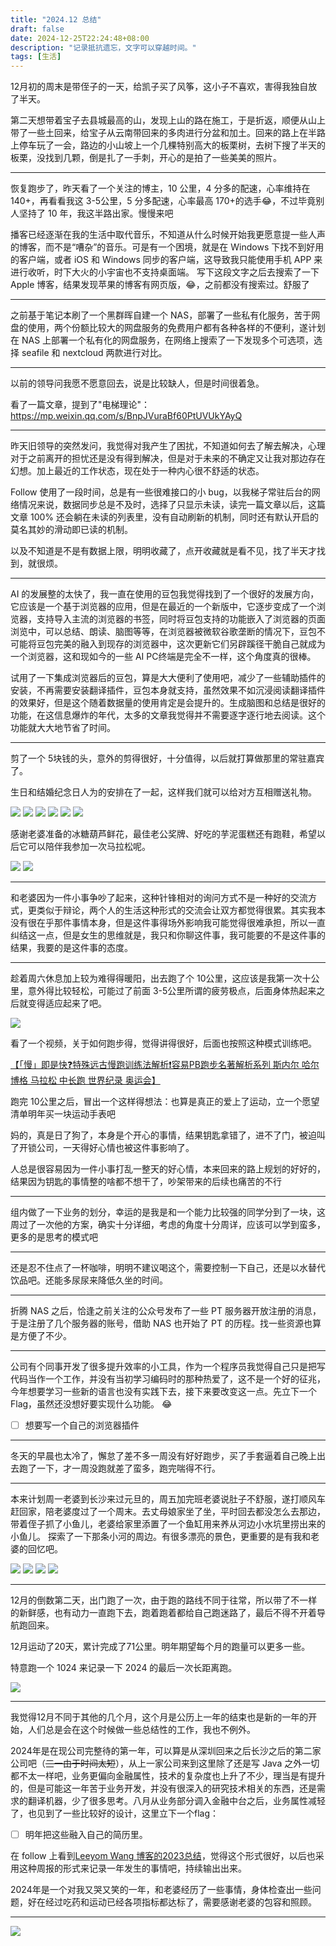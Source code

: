 ```yaml
---
title: "2024.12 总结"
draft: false
date: 2024-12-25T22:24:48+08:00
description: "记录抵抗遗忘，文字可以穿越时间。"
tags: [生活]
---
```



12月初的周末是带侄子的一天，给凯子买了风筝，这小子不喜欢，害得我独自放了半天。

第二天想带着宝子去县城最高的山，发现上山的路在施工，于是折返，顺便从山上带了一些土回来，给宝子从云南带回来的多肉进行分盆和加土。回来的路上在半路上停车玩了一会，路边的小山坡上一个几棵特别高大的板栗树，去树下搜了半天的板栗，没找到几颗，倒是扎了一手刺，开心的是拍了一些美美的照片。

---

恢复跑步了，昨天看了一个关注的博主，10 公里，4 分多的配速，心率维持在 140+，再看看我这 3-5公里，5 分多配速，心率最高 170+的选手😂，不过毕竟别人坚持了 10 年，我这半路出家。慢慢来吧

播客已经逐渐在我的生活中取代音乐，不知道从什么时候开始我更愿意提一些人声的博客，而不是“嘈杂”的音乐。可是有一个困境，就是在 Windows 下找不到好用的客户端，或者 iOS 和 Windows 同步的客户端，这导致我只能使用手机 APP 来进行收听，时下大火的小宇宙也不支持桌面端。
写下这段文字之后去搜索了一下 Apple 博客，结果发现苹果的博客有网页版，😂，之前都没有搜索过。舒服了

---

之前基于笔记本刷了一个黑群晖自建一个 NAS，部署了一些私有化服务，苦于网盘的使用，两个份额比较大的网盘服务的免费用户都有各种各样的不便利，遂计划在 NAS 上部署一个私有化的网盘服务，在网络上搜索了一下发现多个可选项，选择 seafile 和 nextcloud 两款进行对比。

---

以前的领导问我愿不愿意回去，说是比较缺人，但是时间很着急。


看了一篇文章，提到了"电梯理论"：https://mp.weixin.qq.com/s/BnpJVuraBf60PtUVUkYAyQ

---

昨天旧领导的突然发问，我觉得对我产生了困扰，不知道如何去了解去解决，心理对于之前离开的担忧还是没有得到解决，但是对于未来的不确定又让我对那边存在幻想。加上最近的工作状态，现在处于一种内心很不舒适的状态。


Follow 使用了一段时间，总是有一些很难接口的小 bug，以我梯子常驻后台的网络情况来说，数据同步总是不及时，选择了只显示未读，读完一篇文章以后，这篇文章 100% 还会躺在未读的列表里，没有自动刷新的机制，同时还有默认开启的莫名其妙的滑动即已读的机制。

以及不知道是不是有数据上限，明明收藏了，点开收藏就是看不见，找了半天才找到，就很烦。

---

AI 的发展整的太快了，我一直在使用的豆包我觉得找到了一个很好的发展方向，它应该是一个基于浏览器的应用，但是在最近的一个新版中，它逐步变成了一个浏览器，支持导入主流的浏览器的书签，同时将豆包支持的功能嵌入了浏览器的页面浏览中，可以总结、朗读、脑图等等，在浏览器被微软谷歌垄断的情况下，豆包不可能将豆包完美的融入到现存的浏览器中，这次更新它们另辟蹊径干脆自己就成为一个浏览器，这和现如今的一些 AI PC终端是完全不一样，这个角度真的很棒。

试用了一下集成浏览器后的豆包，算是大大便利了使用吧，减少了一些辅助插件的安装，不再需要安装翻译插件，豆包本身就支持，虽然效果不如沉浸阅读翻译插件的效果好，但是这个随着数据量的使用肯定是会提升的。生成脑图和总结是很好的功能，在这信息爆炸的年代，太多的文章我觉得并不需要逐字逐行地去阅读。这个功能就大大地节省了时间。

---
剪了一个 5块钱的头，意外的剪得很好，十分值得，以后就打算做那里的常驻嘉宾了。

生日和结婚纪念日人为的安排在了一起，这样我们就可以给对方互相赠送礼物。

![](http://ipv4.zhangyk.space:9089/pic/2024/12/25/676c0df5c3edd.jpeg)
![](http://ipv4.zhangyk.space:9089/pic/2024/12/25/676c0dfe95a15.jpg)
![](http://ipv4.zhangyk.space:9089/pic/2024/12/25/676c0e01ca71d.jpg)
![](http://ipv4.zhangyk.space:9089/pic/2024/12/25/676c0e0289e9c.jpg)
![](http://ipv4.zhangyk.space:9089/pic/2024/12/25/676c0e089ce68.jpg)
![](http://ipv4.zhangyk.space:9089/pic/2024/12/25/676c0e0a008aa.jpg)

感谢老婆准备的冰糖葫芦鲜花，最佳老公奖牌、好吃的芋泥蛋糕还有跑鞋，希望以后它可以陪伴我参加一次马拉松呢。

![](http://ipv4.zhangyk.space:9089/pic/2024/12/25/676c0eff9a895.jpeg)
![](http://ipv4.zhangyk.space:9089/pic/2024/12/25/676c0f004fcba.jpeg)

---

和老婆因为一件小事争吵了起来，这种针锋相对的询问方式不是一种好的交流方式，更类似于辩论，两个人的生活这种形式的交流会让双方都觉得很累。其实我本没有很在乎那件事情本身，但是这件事得场外影响我可能觉得很难承担，所以一直纠结这一点，但是女生的思维就是，我只和你聊这件事，我可能要的不是这件事的结果，我要的是这件事的态度。

---

趁着周六休息加上较为难得得暖阳，出去跑了个 10公里，这应该是我第一次十公里，意外得比较轻松，可能过了前面 3-5公里所谓的疲劳极点，后面身体热起来之后就变得适应起来了吧。

![](http://ipv4.zhangyk.space:9089/pic/2024/12/25/676c1419a66df.jpg)

看了一个视频，关于如何跑步得，觉得讲得很好，后面也按照这种模式训练吧。

[【「慢」即是快❓特殊远古慢跑训练法解析❗容易PB跑步名著解析系列 斯内尔 哈尔博格 马拉松 中长跑 世界纪录 奥运会】](https://player.bilibili.com/player.html?isOutside=true&aid=113610877705209&bvid=BV1XAq5YZEYK&cid=27224180350&p=1)

跑完 10公里之后，冒出一个这样得想法：也算是真正的爱上了运动，立一个愿望清单明年买一块运动手表吧

妈的，真是日了狗了，本身是个开心的事情，结果钥匙拿错了，进不了门，被迫叫了开锁公司，一天得好心情也被这件事影响了。

人总是很容易因为一件小事打乱一整天的好心情，本来回来的路上规划的好好的，结果因为钥匙的事情整的啥都不想干了，吵架带来的后续也痛苦的不行

---

组内做了一下业务的划分，幸运的是我是和一个能力比较强的同学分到了一块，这周过了一次他的方案，确实十分详细，考虑的角度十分周详，应该可以学到蛮多，更多的是思考的模式吧

---

还是忍不住点了一杯咖啡，明明不建议喝这个，需要控制一下自己，还是以水替代饮品吧。还能多尿尿来降低久坐的时间。

---

折腾 NAS 之后，恰逢之前关注的公众号发布了一些 PT 服务器开放注册的消息，于是注册了几个服务器的账号，借助 NAS 也开始了 PT 的历程。找一些资源也算是方便了不少。

---

公司有个同事开发了很多提升效率的小工具，作为一个程序员我觉得自己只是把写代码当作一个工作，并没有当初学习编码时的那种热爱了，这不是一个好的征兆，今年想要学习一些新的语言也没有实践下去，接下来要改变这一点。先立下一个 Flag，虽然还没想好要实现什么功能。 😂

- [ ]  想要写一个自己的浏览器插件

---

冬天的早晨也太冷了，懈怠了差不多一周没有好好跑步，买了手套逼着自己晚上出去跑了一下，才一周没跑就差了蛮多，跑完喘得不行。

---

本来计划周一老婆到长沙来过元旦的，周五加完班老婆说肚子不舒服，遂打顺风车赶回家，陪老婆度过了一个周末。去丈母娘家坐了坐，平时回去都没怎么去那边，带着侄子抓了小鱼儿，老婆给家里添置了一个鱼缸用来养从河边小水坑里捞出来的小鱼儿。
探索了一下那条小河的周边。有很多漂亮的景色，更重要的是有我和老婆的回忆吧。

![](http://ipv4.zhangyk.space:9089/pic/2024/12/30/6772a08098dc3.jpeg)
![](http://ipv4.zhangyk.space:9089/pic/2024/12/30/6772a08235e7e.jpeg)
![](http://ipv4.zhangyk.space:9089/pic/2024/12/30/6772a0827e3d5.jpeg)
![](http://ipv4.zhangyk.space:9089/pic/2024/12/30/6772a083e8ea0.jpeg)

---

12月的倒数第二天，出门跑了一次，由于跑的路线不同于往常，所以带了不一样的新鲜感，也有动力一直跑下去，跑着跑着都给自己跑迷路了，最后不得不开着导航跑回来。

12月运动了20天，累计完成了71公里。明年期望每个月的跑量可以更多一些。

特意跑一个 1024 来记录一下 2024 的最后一次长距离跑。

![](http://ipv4.zhangyk.space:9089/pic/2024/12/30/6772997056cfd.jpeg)

---

我觉得12月不同于其他的几个月，这个月是公历上一年的结束也是新的一年的开始，人们总是会在这个时候做一些总结性的工作，我也不例外。

2024年是在现公司完整待的第一年，可以算是从深圳回来之后长沙之后的第二家公司吧（~~三一由于时间太短~~），从上一家公司来到这里除了还是写 Java 之外一切都不太一样吧，业务更偏向金融属性，技术的复杂度也上升了不少，理当是有提升的，但是可能这一年苦于业务开发，并没有很深入的研究技术相关的东西，还是需求的翻译机器，少了很多思考。八月从业务部分调入金融中台之后，业务属性减轻了，也见到了一些比较好的设计，这里立下一个flag：

- [ ]  明年把这些融入自己的简历里。

在 follow 上看到[Leeyom Wang 博客的2023总结](https://blog.leeyom.top/#/posts/52)，觉得这个形式很好，以后也采用这种周报的形式来记录一年发生的事情吧，持续输出出来。

2024年是一个对我又哭又笑的一年，和老婆经历了一些事情，身体检查出一些问题，好在经过吃药和运动已经各项指标都达标了，需要感谢老婆的包容和照顾。

---



![](https://v2.jinrishici.com/one.svg)
